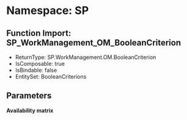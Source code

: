 # Namespace: SP

## Function Import: SP_WorkManagement_OM_BooleanCriterion

- ReturnType: SP.WorkManagement.OM.BooleanCriterion
- IsComposable: true
- IsBindable: false
- EntitySet: BooleanCriterions

## Parameters

**Availability matrix**


